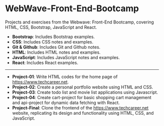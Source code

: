 # WebWave-Front-End-Bootcamp
Projects and exercises from the Webwave: Front-End Bootcamp, covering HTML, CSS, Bootstrap, JavaScript and React.

- **Bootstrap**: Includes Bootstrap examples.
- **CSS**: Includes CSS notes and examples.
- **Git & Github**: Includes Git and Github notes.
- **HTML**: Includes HTML notes and examples.
- **JavaScript**: Includes JavaScript notes and examples.
- **React**: Includes React examples.

---

- **Project-01**: Write HTML codes for the home page of https://www.techcareer.net.
- **Project-02**: Create a personal portfolio website using HTML and CSS.
- **Project-03**: Create todo list and movie list applications using Javascript.
- **Project-04**: Create cart-project for basic shopping cart management and api-project for dynamic data fetching with React.
- **Project-Final**: Clone the frontend of the https://www.techcareer.net website, replicating its design and functionality using HTML, CSS, and JavaScript.